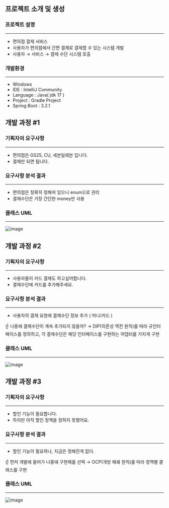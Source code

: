 ## 프로젝트 소개 및 생성
### 프로젝트 설명
---

- 편의점 결제 서비스
- 사용자가 편의점에서 간편 결제로 결제할 수 있는 시스템 개발
- 사용자 → 서비스 → 결제 수단 시스템 호출

### 개발환경

---

- Windows
- IDE : IntelliJ Community
- Language : Java( jdk 17 )
- Project : Gradle Project
- Spring Boot : 3.2.1

## 개발 과정  #1

### 기획자의 요구사항

---

- 편의점은 GS25, CU, 세븐일레븐 입니다.
- 결제만 되면 됩니다.

### 요구사항 분석 결과

---

- 편의점은 정확히 정해져 있으니 enum으로 관리
- 결제수단은 가장 간단한 money만 사용

### 클래스 UML

---

![image](https://github.com/dev-Seonghwan/coding-test/assets/91909986/3175a90f-0f8a-4562-bfbc-8b28ed87ddd1)


## 개발 과정 #2

### 기획자의 요구사항

---

- 사용자들이 카드 결제도 하고싶어합니다.
- 결제수단에 카드를 추가해주세요.

### 요구사항 분석 결과

---

- 사용자의 결제 요청에 결제수단 정보 추가 ( 머니/카드 )

<aside>
☝ 나중에 결제수단이 계속 추가되지 않을까?
→ DIP(의존성 역전 원칙)를 따라 규인터페이스를 정의하고, 각 결제수단은 해당 인터페이스를 구현하는 어댑터를 가지게 구현

</aside>

### 클래스 UML

---

![image](https://github.com/dev-Seonghwan/coding-test/assets/91909986/6c309a70-1427-4e78-8956-5fd64df754dd)
## 개발 과정 #3

### 기획자의 요구사항

---

- 할인 기능이 필요합니다.
- 하지만 아직 할인 정책을 정하지 못했어요.

### 요구사항 분석 결과

---

- 할인 기능이 필요하나, 지금은 정해진게 없다.

<aside>
☝ 먼저 개발에 들어가 나중에 구현체를 선택
→ OCP(개방 패쇄 원칙)를 따라 정책별 클래스를 구현

</aside>

### 클래스 UML

---
![image](https://github.com/dev-Seonghwan/coding-test/assets/91909986/2ddb89b9-00ee-4916-a25f-bec0b28b340a)
